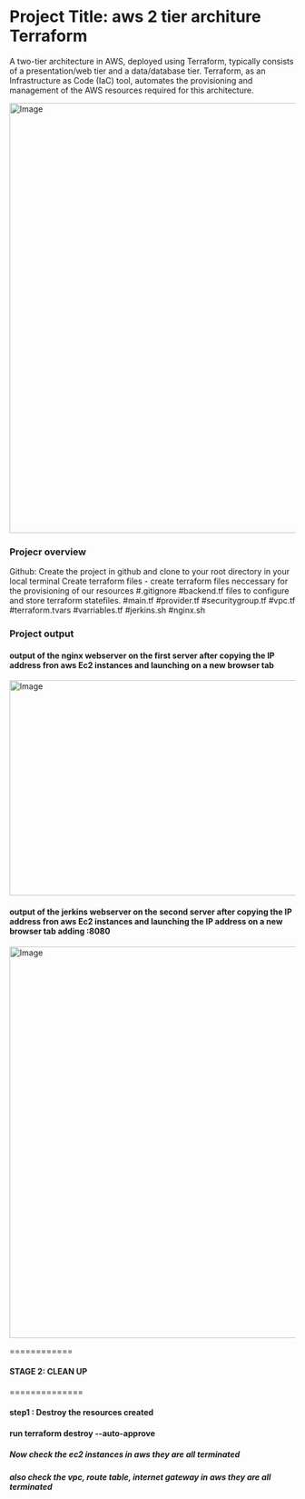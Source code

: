 # Project Title: aws 2 tier architure Terraform
A two-tier architecture in AWS, deployed using Terraform, typically consists of a presentation/web tier and a data/database tier. Terraform, as an Infrastructure as Code (IaC) tool, automates the provisioning and management of the AWS resources required for this architecture.

<img width="568" height="757" alt="Image" src="https://github.com/user-attachments/assets/fd962af5-01d3-4daa-a253-8871941b130b" />



### Projecr overview
Github: Create the project in github and clone to your root directory in your local terminal 
Create terraform files - create terraform files neccessary for the provisioning of our resources
#.gitignore
#backend.tf files to configure and store terraform statefiles.
#main.tf
#provider.tf
#securitygroup.tf
#vpc.tf
#terraform.tvars
#varriables.tf
#jerkins.sh
#nginx.sh


### Project output
#### output of the nginx webserver on the first server after copying the IP address fron aws Ec2 instances and launching on a new browser tab
<img width="1234" height="379" alt="Image" src="https://github.com/user-attachments/assets/6812d844-5c7d-45f9-9b1a-ff8431b9dbb6" />

#### output of the jerkins webserver on the second server after copying the IP address fron aws Ec2 instances and launching the IP address on a new browser tab adding :8080
<img width="1369" height="689" alt="Image" src="https://github.com/user-attachments/assets/6eaa775f-b459-4d92-8ffb-0e93d0b0cc0e" />


============
#### STAGE 2: CLEAN UP
==============

#### step1 : Destroy the resources created

#### run terraform destroy --auto-approve

##### Now check the ec2 instances in aws they are all terminated

##### also check the vpc, route table, internet gateway in aws they are all terminated


